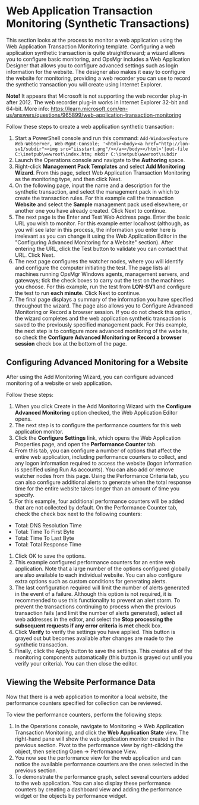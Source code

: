 # Web Application Transaction Monitoring (Synthetic Transactions)

This section looks at the process to monitor a web application using the Web Application Transaction Monitoring template. Configuring a web application synthetic transaction is quite straightforward; a wizard allows you to configure basic monitoring, and OpsMgr includes a Web Application Designer that allows you to configure advanced settings such as login information for the website. The designer also makes it easy to configure the website for monitoring, providing a web recorder you can use to record the synthetic transaction you will create using Internet Explorer. 

**Note!** It appears that Microsoft is not supporting the web recorder plug-in after 2012. The web recorder plug-in works in Internet Explorer 32-bit and 64-bit. More info: https://learn.microsoft.com/en-us/answers/questions/965899/web-application-transaction-monitoring

Follow these steps to create a web application synthetic transaction:
1. Start a PowerShell console and run this command: ```Add-WindowsFeature Web-WebServer, Web-Mgmt-Console; '<html><body><a href="http://lon-sv1/subdir"><img src="iisstart.png"/></a></body></html>'|out-file C:\inetpub\wwwroot\index.htm; mkdir C:\inetpub\wwwroot\subdir```
2. Launch the Operations console and navigate to the **Authoring** space.
3. Right-click **Management Pack Templates** and select **Add Monitoring Wizard**. From this page, select Web Application Transaction Monitoring as the monitoring type, and then click Next.
4. On the following page, input the name and a description for the synthetic transaction, and select the management pack in which to create the transaction rules. For this example call the transaction **Website** and select the **Sample** management pack used elsewhere, or another one you have already created. Click Next to continue.
5. The next page is the Enter and Test Web Address page. Enter the basic URL you wish to monitor. For this example enter localhost (although, as you will see later in this process, the information you enter here is irrelevant as you can change it using the Web Application Editor in the "Configuring Advanced Monitoring for a Website" section). After entering the URL, click the Test button to validate you can contact that URL. Click Next.
6. The next page configures the watcher nodes, where you will identify and configure the computer initiating the test. The page lists all machines running OpsMgr Windows agents, management servers, and gateways; tick the check boxes to carry out the test on the machines you choose. For this example, run the test from **LON-SV1** and configure the test to run **each minute**. Click Next to continue.
7. The final page displays a summary of the information you have specified throughout the wizard. The page also allows you to Configure Advanced Monitoring or Record a browser session. If you do not check this option, the wizard completes and the web application synthetic transaction is saved to the previously specified management pack. For this example, the next step is to configure more advanced monitoring of the website, so check the **Configure Advanced Monitoring or Record a browser session** check box at the bottom of the page.

## Configuring Advanced Monitoring for a Website
After using the Add Monitoring Wizard, you can configure advanced monitoring of a website or web application.

Follow these steps:
1. When you click Create in the Add Monitoring Wizard with the **Configure Advanced Monitoring** option checked, the Web Application Editor opens.
1. The next step is to configure the performance counters for this web application monitor.
1. Click the **Configure Settings** link, which opens the Web Application Properties page, and open the **Performance Counter** tab.
1. From this tab, you can configure a number of options that affect the entire web application, including performance counters to collect, and any logon information required to access the website (logon information is specified using Run As accounts). You can also add or remove watcher nodes from this page. Using the Performance Criteria tab, you can also configure additional alerts to generate when the total response time for the entire website takes longer than an amount of time you specify.
1. For this example, four additional performance counters will be added that are not collected by default. On the Performance Counter tab, check the check box next to the following counters:
  - Total: DNS Resolution Time
  - Total: Time To First Byte
  - Total: Time To Last Byte
  - Total: Total Response Time
1. Click OK to save the options.
1. This example configured performance counters for an entire web application. Note that a large number of the options configured globally are also available to each individual website. You can also configure extra options such as custom conditions for generating alerts. 
1. The last configuration required will limit the number of alerts generated in the event of a failure. Although this option is not required, it is recommended to use this functionality to prevent an alert storm. To prevent the transactions continuing to process when the previous transaction fails (and limit the number of alerts generated), select all web addresses in the editor, and select the **Stop processing the subsequent requests if any error criteria is met** check box.
1. Click **Verify** to verify the settings you have applied. This button is grayed out but becomes available after changes are made to the synthetic transaction.
1. Finally, click the Apply button to save the settings. This creates all of the monitoring components automatically (this button is grayed out until you verify your criteria). You can then close the editor.


## Viewing the Website Performance Data
Now that there is a web application to monitor a local website, the performance counters specified for collection can be reviewed. 

To view the performance counters, perform the following steps:
1. In the Operations console, navigate to Monitoring -> Web Application Transaction Monitoring, and click the **Web Application State** view. The right-hand pane will show the web application monitor created in the previous section. Pivot to the performance view by right-clicking the object, then selecting Open -> Performance View.
1. You now see the performance view for the web application and can notice the available performance counters are the ones selected in the previous section. 
1. To demonstrate the performance graph, select several counters added to the web application. You can also display these performance counters by creating a dashboard view and adding the performance widget or the objects by performance widget.
